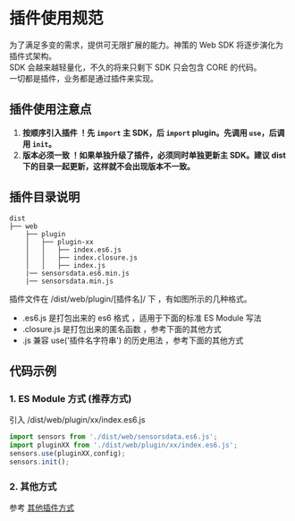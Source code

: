 # 插件使用规范
为了满足多变的需求，提供可无限扩展的能力。神策的 Web SDK 将逐步演化为插件式架构。   
SDK 会越来越轻量化，不久的将来只剩下 SDK 只会包含 CORE 的代码。    
一切都是插件，业务都是通过插件来实现。   

## 插件使用注意点
1. **按顺序引入插件 ！先 `import` 主 SDK，后 `import` plugin。先调用 `use`，后调用 `init`。**
2. **版本必须一致 ！如果单独升级了插件，必须同时单独更新主 SDK。建议 dist 下的目录一起更新，这样就不会出现版本不一致。**

## 插件目录说明
```
dist
├── web
    ├── plugin
    │   ├── plugin-xx
    │   │   ├── index.es6.js
    │   │   ├── index.closure.js
    │   │   ├── index.js
    |── sensorsdata.es6.min.js
    |── sensorsdata.min.js
```
插件文件在 /dist/web/plugin/[插件名]/ 下 ，有如图所示的几种格式。
* .es6.js 是打包出来的 es6 格式 ，适用于下面的标准 ES Module 写法
* .closure.js 是打包出来的匿名函数 ，参考下面的其他方式
* .js 兼容  use('插件名字符串') 的历史用法 ，参考下面的其他方式

## 代码示例
### **1. ES Module 方式 (推荐方式)**
引入 /dist/web/plugin/xx/index.es6.js   
```javascript
import sensors from './dist/web/sensorsdata.es6.js';
import pluginXX from './dist/web/plugin/xx/index.es6.js';
sensors.use(pluginXX,config);    
sensors.init();  
``` 

### 2. 其他方式  
参考 [其他插件方式](https://github.com/sensorsdata/sa-sdk-javascript/blob/master/dist/web/plugin/other-plugin-readme.md)
